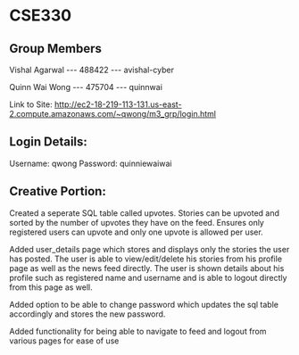 # CSE330
## Group Members
Vishal Agarwal --- 488422 --- avishal-cyber

Quinn Wai Wong --- 475704 --- quinnwai

Link to Site: http://ec2-18-219-113-131.us-east-2.compute.amazonaws.com/~qwong/m3_grp/login.html

## Login Details: 
Username: qwong
Password: quinniewaiwai

## Creative Portion: 
Created a seperate SQL table called upvotes. Stories can be upvoted and sorted by the number of upvotes they have on the feed. Ensures only registered users can upvote and only one upvote is allowed per user.

Added user_details page which stores and displays only the stories the user has posted. The user is able to view/edit/delete his stories from his profile page as well as the news feed directly. The user is shown details about his profile such as registered name and username and is able to logout directly from this page as well. 

Added option to be able to change password which updates the sql table accordingly and stores the new password.

Added functionality for being able to navigate to feed and logout from various pages for ease of use


